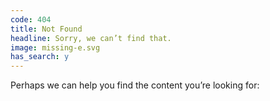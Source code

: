 ```yaml
---
code: 404
title: Not Found
headline: Sorry, we can’t find that.
image: missing-e.svg
has_search: y
---
```

Perhaps we can help you find the content you’re looking for:
